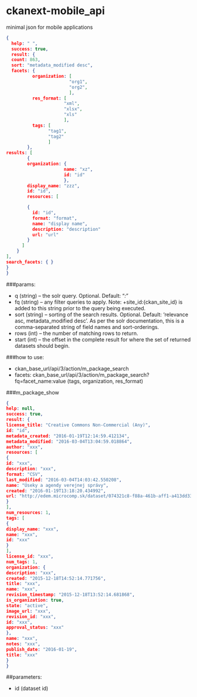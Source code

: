# ckanext-mobile_api

minimal json for mobile applications
```json
{
  help: " ",
  success: true,
  result: {
  count: 863,
  sort: "metadata_modified desc",
  facets: {
          organization: [
                        "org1",
                        "org2",
                        ],
          res_format: [
                      "xml",
                      "xlsx",
                      "xls"
                      ],
          tags: [
                "tag1",
                "tag2"
                ]
        },
results: [
        {
        organization: {
                      name: "xz",
                      id: "id"
                      },
        display_name: "zzz",
        id: "id",
        resources: [

        {
          id: "id",
          format: "format",
          name: "display name",
          description: "description"
          url: "url"
        }
      ]
    }
],
search_facets: { }
}
}
```

###params:
+ q (string) – the solr query. Optional. Default: “*:*”
+ fq (string) – any filter queries to apply. Note: +site_id:{ckan_site_id} is added to this string prior to the query being executed.
+ sort (string) – sorting of the search results. Optional. Default: ‘relevance asc, metadata_modified desc’. As per the solr documentation, this is a comma-separated string of field names and sort-orderings.
+ rows (int) – the number of matching rows to return.
+ start (int) – the offset in the complete result for where the set of returned datasets should begin.

###how to use:
+ ckan_base_url/api/3/action/m_package_search
+ facets: ckan_base_url/api/3/action/m_package_search?fq=facet_name:value (tags, organization, res_format)

###m_package_show
```json
{
help: null,
success: true,
result: {
license_title: "Creative Commons Non-Commercial (Any)",
id: "id",
metadata_created: "2016-01-19T12:14:59.412134",
metadata_modified: "2016-03-04T13:04:59.018864",
author: "xxx",
resources: [
{
id: "xxx",
description: "xxx",
format: "CSV",
last_modified: "2016-03-04T14:03:42.550208",
name: "Úseky a agendy verejnej správy",
created: "2016-01-19T13:18:20.434992",
url: "http://edem.microcomp.sk/dataset/074321c8-f88a-461b-aff1-a413dd33269f/resource/abb9ed5f-a99f-4c5c-96c3-97f64d7c53c0/download/data.csv"
}
],
num_resources: 1,
tags: [
{
display_name: "xxx",
name: "xxx",
id: "xxx"
}
],
license_id: "xxx",
num_tags: 1,
organization: {
description: "xxx",
created: "2015-12-18T14:52:14.771756",
title: "xxx",
name: "xxx",
revision_timestamp: "2015-12-18T13:52:14.681868",
is_organization: true,
state: "active",
image_url: "xxx",
revision_id: "xxx",
id: "xxx",
approval_status: "xxx"
},
name: "xxx",
notes: "xxx",
publish_date: "2016-01-19",
title: "xxx"
}
}
```
##parameters:
+ id (dataset id)
